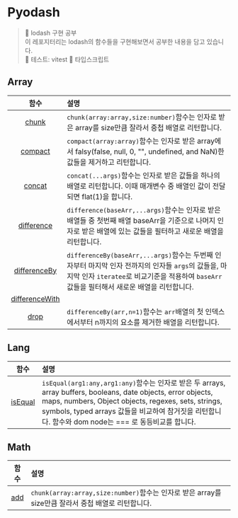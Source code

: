 # Pyodash

> 👟 lodash 구현 공부<br/>
> 이 레포지터리는 lodash의 함수들을 구현해보면서 공부한 내용을 담고 있습니다.<br/>
> 🧪 테스트: vitest
> 🐥 타입스크립트

## Array

|                                        함수                                         | 설명                                                                                                                                                                                               |
| :---------------------------------------------------------------------------------: | :------------------------------------------------------------------------------------------------------------------------------------------------------------------------------------------------- |
|          [chunk](https://github.com/Pyotato/Pyodash/tree/main/Array/chunk)          | `chunk(array:array,size:number)`함수는 인자로 받은 array를 size만큼 잘라서 중첩 배열로 리턴합니다.                                                                                                 |
|        [compact](https://github.com/Pyotato/Pyodash/tree/main/Array/compact)        | `compact(array:array)`함수는 인자로 받은 array에서 falsy(false, null, 0, "", undefined, and NaN)한 값들을 제거하고 리턴합니다.                                                                     |
|         [concat](https://github.com/Pyotato/Pyodash/tree/main/Array/concat)         | `concat(...args)`함수는 인자로 받은 값들을 하나의 배열로 리턴합니다. 이때 매개변수 중 배열인 값이 전달되면 flat(1)을 합니다.                                                                       |
|     [difference](https://github.com/Pyotato/Pyodash/tree/main/Array/difference)     | `difference(baseArr,...args)`함수는 인자로 받은 배열들 중 첫번째 배열 baseArr을 기준으로 나머지 인자로 받은 배열에 있는 값들을 필터하고 새로운 배열을 리턴합니다.                                  |
|   [differenceBy](https://github.com/Pyotato/Pyodash/tree/main/Array/differenceBy)   | `differenceBy(baseArr,...args)`함수는 두번째 인자부터 마지막 인자 전까지의 인자들 `args`의 값들을, 마지막 인자 `iteratee`로 비교기준을 적용하여 `baseArr`값들을 필터해서 새로운 배열을 리턴합니다. |
| [differenceWith](https://github.com/Pyotato/Pyodash/tree/main/Array/differenceWith) |                                                                                                                                                                                                    |
|           [drop](https://github.com/Pyotato/Pyodash/tree/main/Array/drop)           | `differenceBy(arr,n=1)`함수는 `arr`배열의 첫 인덱스에서부터 n까지의 요소를 제거한 배열을 리턴합니다.                                                                                               |

## Lang

|                                 함수                                 | 설명                                                                                                                                                                                                                                                                          |
| :------------------------------------------------------------------: | :---------------------------------------------------------------------------------------------------------------------------------------------------------------------------------------------------------------------------------------------------------------------------- |
| [isEqual](https://github.com/Pyotato/Pyodash/tree/main/Lang/isEqual) | `isEqual(arg1:any,arg1:any)`함수는 인자로 받은 두 arrays, array buffers, booleans, date objects, error objects, maps, numbers, Object objects, regexes, sets, strings, symbols, typed arrays 값들을 비교하여 참거짓을 리턴합니다. 함수와 dom node는 === 로 동등비교를 합니다. |

## Math

|                             함수                             | 설명                                                                                               |
| :----------------------------------------------------------: | :------------------------------------------------------------------------------------------------- |
| [add](https://github.com/Pyotato/Pyodash/tree/main/Math/add) | `chunk(array:array,size:number)`함수는 인자로 받은 array를 size만큼 잘라서 중첩 배열로 리턴합니다. |
